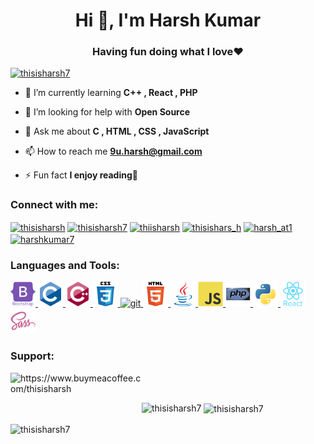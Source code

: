 <h1 align="center">Hi 👋, I'm Harsh Kumar</h1>
<h3 align="center">Having fun doing what I love❤️</h3>

<p align="left"> <a href="https://twitter.com/thisisharsh7" target="blank"><img src="https://img.shields.io/twitter/follow/thisisharsh7?logo=twitter&style=for-the-badge" alt="thisisharsh7" /></a> </p>

- 🌱 I’m currently learning **C++ , React , PHP**

- 🤝 I’m looking for help with **Open Source**

- 💬 Ask me about **C , HTML , CSS , JavaScript**

- 📫 How to reach me **9u.harsh@gmail.com**

- ⚡ Fun fact **I enjoy reading📖**

<h3 align="left">Connect with me:</h3>
<p align="left">
<a href="https://dev.to/thisisharsh" target="blank"><img align="center" src="https://raw.githubusercontent.com/rahuldkjain/github-profile-readme-generator/master/src/images/icons/Social/devto.svg" alt="thisisharsh" height="30" width="40" /></a>
<a href="https://twitter.com/thisisharsh7" target="blank"><img align="center" src="https://raw.githubusercontent.com/rahuldkjain/github-profile-readme-generator/master/src/images/icons/Social/twitter.svg" alt="thisisharsh7" height="30" width="40" /></a>
<a href="https://linkedin.com/in/thiisharsh" target="blank"><img align="center" src="https://raw.githubusercontent.com/rahuldkjain/github-profile-readme-generator/master/src/images/icons/Social/linked-in-alt.svg" alt="thiisharsh" height="30" width="40" /></a>
<a href="https://instagram.com/thisishars_h" target="blank"><img align="center" src="https://raw.githubusercontent.com/rahuldkjain/github-profile-readme-generator/master/src/images/icons/Social/instagram.svg" alt="thisishars_h" height="30" width="40" /></a>
<a href="https://www.codechef.com/users/harsh_at1" target="blank"><img align="center" src="https://cdn.jsdelivr.net/npm/simple-icons@3.1.0/icons/codechef.svg" alt="harsh_at1" height="30" width="40" /></a>
<a href="https://www.leetcode.com/harshkumar7" target="blank"><img align="center" src="https://raw.githubusercontent.com/rahuldkjain/github-profile-readme-generator/master/src/images/icons/Social/leet-code.svg" alt="harshkumar7" height="30" width="40" /></a>
</p>

<h3 align="left">Languages and Tools:</h3>
<p align="left"> <a href="https://getbootstrap.com" target="_blank" rel="noreferrer"> <img src="https://raw.githubusercontent.com/devicons/devicon/master/icons/bootstrap/bootstrap-plain-wordmark.svg" alt="bootstrap" width="40" height="40"/> </a> <a href="https://www.cprogramming.com/" target="_blank" rel="noreferrer"> <img src="https://raw.githubusercontent.com/devicons/devicon/master/icons/c/c-original.svg" alt="c" width="40" height="40"/> </a> <a href="https://www.w3schools.com/cpp/" target="_blank" rel="noreferrer"> <img src="https://raw.githubusercontent.com/devicons/devicon/master/icons/cplusplus/cplusplus-original.svg" alt="cplusplus" width="40" height="40"/> </a> <a href="https://www.w3schools.com/css/" target="_blank" rel="noreferrer"> <img src="https://raw.githubusercontent.com/devicons/devicon/master/icons/css3/css3-original-wordmark.svg" alt="css3" width="40" height="40"/> </a> <a href="https://git-scm.com/" target="_blank" rel="noreferrer"> <img src="https://www.vectorlogo.zone/logos/git-scm/git-scm-icon.svg" alt="git" width="40" height="40"/> </a> <a href="https://www.w3.org/html/" target="_blank" rel="noreferrer"> <img src="https://raw.githubusercontent.com/devicons/devicon/master/icons/html5/html5-original-wordmark.svg" alt="html5" width="40" height="40"/> </a> <a href="https://www.java.com" target="_blank" rel="noreferrer"> <img src="https://raw.githubusercontent.com/devicons/devicon/master/icons/java/java-original.svg" alt="java" width="40" height="40"/> </a> <a href="https://developer.mozilla.org/en-US/docs/Web/JavaScript" target="_blank" rel="noreferrer"> <img src="https://raw.githubusercontent.com/devicons/devicon/master/icons/javascript/javascript-original.svg" alt="javascript" width="40" height="40"/> </a> <a href="https://www.php.net" target="_blank" rel="noreferrer"> <img src="https://raw.githubusercontent.com/devicons/devicon/master/icons/php/php-original.svg" alt="php" width="40" height="40"/> </a> <a href="https://www.python.org" target="_blank" rel="noreferrer"> <img src="https://raw.githubusercontent.com/devicons/devicon/master/icons/python/python-original.svg" alt="python" width="40" height="40"/> </a> <a href="https://reactjs.org/" target="_blank" rel="noreferrer"> <img src="https://raw.githubusercontent.com/devicons/devicon/master/icons/react/react-original-wordmark.svg" alt="react" width="40" height="40"/> </a> <a href="https://sass-lang.com" target="_blank" rel="noreferrer"> <img src="https://raw.githubusercontent.com/devicons/devicon/master/icons/sass/sass-original.svg" alt="sass" width="40" height="40"/> </a> </p>

<h3 align="left">Support:</h3>
<p><a href="https://www.buymeacoffee.com/https://www.buymeacoffee.com/thisisharsh"> <img align="left" src="https://cdn.buymeacoffee.com/buttons/v2/default-yellow.png" height="50" width="210" alt="https://www.buymeacoffee.com/thisisharsh" /></a></p><br><br>

<p><img align="left" src="https://github-readme-stats.vercel.app/api/top-langs?username=thisisharsh7&show_icons=true&locale=en&layout=compact" alt="thisisharsh7" /></p>

<p>&nbsp;<img align="center" src="https://github-readme-stats.vercel.app/api?username=thisisharsh7&show_icons=true&locale=en" alt="thisisharsh7" /></p>

<p><img align="center" src="https://github-readme-streak-stats.herokuapp.com/?user=thisisharsh7&" alt="thisisharsh7" /></p>
